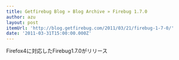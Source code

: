 ```yaml
---
title: Getfirebug Blog » Blog Archive » Firebug 1.7.0
author: azu
layout: post
itemUrl: 'http://blog.getfirebug.com/2011/03/21/firebug-1-7-0/'
date: '2011-03-31T15:00:00.000Z'
---
```

Firefox4に対応したFirebug1.7.0がリリース
